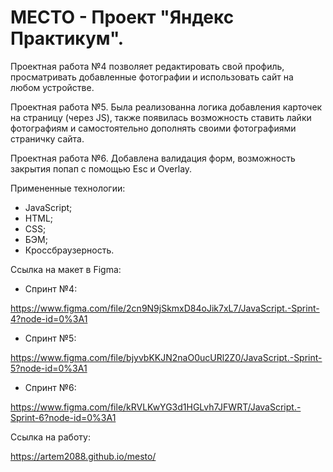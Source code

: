 # МЕСТО - Проект "Яндекс Практикум".

Проектная работа №4 позволяет редактировать свой профиль, просматривать добавленные фотографии и использовать сайт на любом устройстве.

Проектная работа №5. Была реализованна логика добавления карточек на страницу (через JS), также появилась возможность ставить лайки фотографиям и самостоятельно дополнять своими фотографиями страничку сайта.

Проектная работа №6. Добавлена валидация форм, возможность закрытия попап с помощью Esc и Overlay.

Примененные технологии:

- JavaScript;
- HTML;
- CSS;
- БЭМ;
- Кроссбраузерность.

Ссылка на макет в Figma:

- Спринт №4:

https://www.figma.com/file/2cn9N9jSkmxD84oJik7xL7/JavaScript.-Sprint-4?node-id=0%3A1

- Спринт №5:

https://www.figma.com/file/bjyvbKKJN2naO0ucURl2Z0/JavaScript.-Sprint-5?node-id=0%3A1

- Спринт №6:

https://www.figma.com/file/kRVLKwYG3d1HGLvh7JFWRT/JavaScript.-Sprint-6?node-id=0%3A1

Ссылка на работу:

https://artem2088.github.io/mesto/
